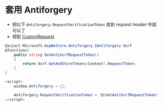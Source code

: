 # 套用 Antiforgery

-   把以下 `Antiforgery.RequestVerificationToken` 放到 request header 中就可以了
-   搭配 [CustomRequest](./../../../../FrontEnd/JavaScript%20Library/jQuery/CustomRequest.md)

```csharp
@inject Microsoft.AspNetCore.Antiforgery.IAntiforgery Xsrf
@functions{
    public string GetAntiXsrfRequestToken()
    {
        return Xsrf.GetAndStoreTokens(Context).RequestToken;
    }
}

<script>
    window.Antiforgery = {};

    Antiforgery.RequestVerificationToken = '@(GetAntiXsrfRequestToken())';
</script>
```
